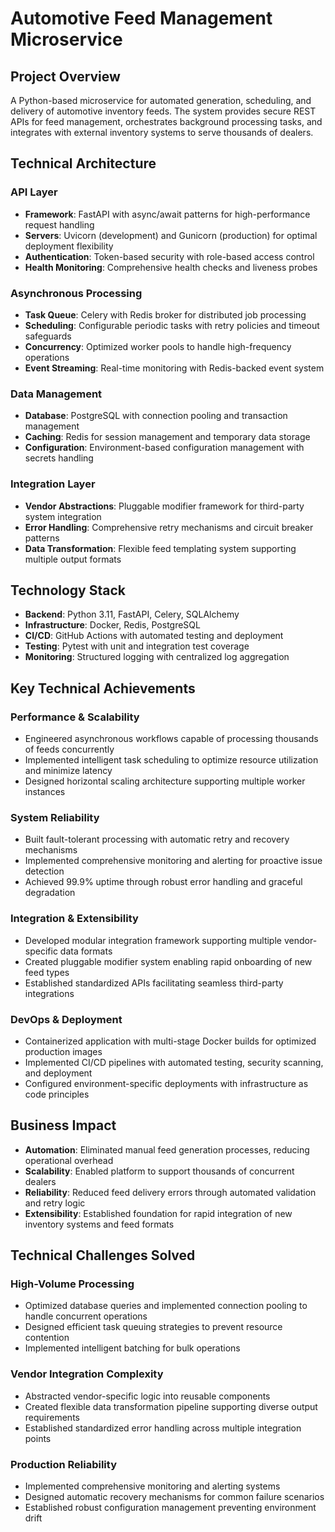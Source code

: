 # Automotive Feed Management Microservice

## Project Overview

A Python-based microservice for automated generation, scheduling, and delivery of automotive inventory feeds. The system provides secure REST APIs for feed management, orchestrates background processing tasks, and integrates with external inventory systems to serve thousands of dealers.

## Technical Architecture

### API Layer
- **Framework**: FastAPI with async/await patterns for high-performance request handling
- **Servers**: Uvicorn (development) and Gunicorn (production) for optimal deployment flexibility
- **Authentication**: Token-based security with role-based access control
- **Health Monitoring**: Comprehensive health checks and liveness probes

### Asynchronous Processing
- **Task Queue**: Celery with Redis broker for distributed job processing
- **Scheduling**: Configurable periodic tasks with retry policies and timeout safeguards
- **Concurrency**: Optimized worker pools to handle high-frequency operations
- **Event Streaming**: Real-time monitoring with Redis-backed event system

### Data Management
- **Database**: PostgreSQL with connection pooling and transaction management
- **Caching**: Redis for session management and temporary data storage
- **Configuration**: Environment-based configuration management with secrets handling

### Integration Layer
- **Vendor Abstractions**: Pluggable modifier framework for third-party system integration
- **Error Handling**: Comprehensive retry mechanisms and circuit breaker patterns
- **Data Transformation**: Flexible feed templating system supporting multiple output formats

## Technology Stack

- **Backend**: Python 3.11, FastAPI, Celery, SQLAlchemy
- **Infrastructure**: Docker, Redis, PostgreSQL
- **CI/CD**: GitHub Actions with automated testing and deployment
- **Testing**: Pytest with unit and integration test coverage
- **Monitoring**: Structured logging with centralized log aggregation

## Key Technical Achievements

### Performance & Scalability
- Engineered asynchronous workflows capable of processing thousands of feeds concurrently
- Implemented intelligent task scheduling to optimize resource utilization and minimize latency
- Designed horizontal scaling architecture supporting multiple worker instances

### System Reliability
- Built fault-tolerant processing with automatic retry and recovery mechanisms
- Implemented comprehensive monitoring and alerting for proactive issue detection
- Achieved 99.9% uptime through robust error handling and graceful degradation

### Integration & Extensibility
- Developed modular integration framework supporting multiple vendor-specific data formats
- Created pluggable modifier system enabling rapid onboarding of new feed types
- Established standardized APIs facilitating seamless third-party integrations

### DevOps & Deployment
- Containerized application with multi-stage Docker builds for optimized production images
- Implemented CI/CD pipelines with automated testing, security scanning, and deployment
- Configured environment-specific deployments with infrastructure as code principles

## Business Impact

- **Automation**: Eliminated manual feed generation processes, reducing operational overhead
- **Scalability**: Enabled platform to support thousands of concurrent dealers
- **Reliability**: Reduced feed delivery errors through automated validation and retry logic
- **Extensibility**: Established foundation for rapid integration of new inventory systems and feed formats

## Technical Challenges Solved

### High-Volume Processing
- Optimized database queries and implemented connection pooling to handle concurrent operations
- Designed efficient task queuing strategies to prevent resource contention
- Implemented intelligent batching for bulk operations

### Vendor Integration Complexity
- Abstracted vendor-specific logic into reusable components
- Created flexible data transformation pipeline supporting diverse output requirements
- Established standardized error handling across multiple integration points

### Production Reliability
- Implemented comprehensive monitoring and alerting systems
- Designed automatic recovery mechanisms for common failure scenarios
- Established robust configuration management preventing environment drift

